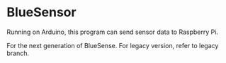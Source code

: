 # BlueSensor

Running on Arduino, this program can send sensor data to Raspberry Pi.

For the next generation of BlueSense. For legacy version, refer to legacy branch.

